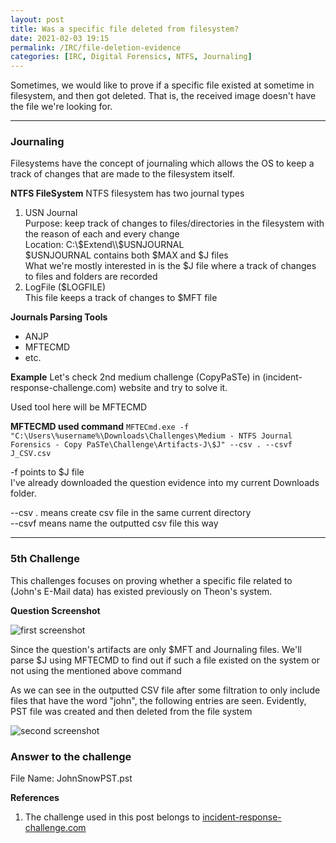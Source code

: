 ```yaml
---
layout: post
title: Was a specific file deleted from filesystem?
date: 2021-02-03 19:15
permalink: /IRC/file-deletion-evidence
categories: [IRC, Digital Forensics, NTFS, Journaling]
---
```


Sometimes, we would like to prove if a specific file existed at sometime in filesystem, and then got deleted. That is, the received image doesn't have the file we're looking for.

---

### Journaling
Filesystems have the concept of journaling which allows the OS to keep a track of changes that are made to the filesystem itself.

**NTFS FileSystem**
NTFS filesystem has two journal types<br>
1. USN Journal<br>
	Purpose: keep track of changes to files/directories in the filesystem with the reason of each and every change<br>
	Location: C:\\$Extend\\$USNJOURNAL<br>
	$USNJOURNAL contains both $MAX and $J files<br>
	What we're mostly interested in is the $J file where a track of changes to files and folders are recorded
2. LogFile ($LOGFILE)<br>
	This file keeps a track of changes to $MFT file<br>
	

**Journals Parsing Tools**
- ANJP<br>
- MFTECMD<br>
- etc.<br>

**Example**
Let's check 2nd medium challenge (CopyPaSTe) in (incident-response-challenge.com) website and try to solve it.

Used tool here will be MFTECMD

**MFTECMD used command**
`MFTECmd.exe -f "C:\Users\%username%\Downloads\Challenges\Medium - NTFS Journal Forensics - Copy PaSTe\Challenge\Artifacts-J\$J" --csv . --csvf J_CSV.csv`

-f points to $J file<br>
I've already downloaded the question evidence into my current Downloads folder.

--csv . means create csv file in the same current directory<br>
--csvf means name the outputted csv file this way

---

### 5th Challenge

This challenges focuses on proving whether a specific file related to (John's E-Mail data) has existed previously on Theon's system.

**Question Screenshot**

![first screenshot]({{site.baseurl}}/assets/images/210203-1.png)

Since the question's artifacts are only $MFT and Journaling files.
We'll parse $J using MFTECMD to find out if such a file existed on the system or not using the mentioned above command

As we can see in the outputted CSV file after some filtration to only include files that have the word "john", the following entries are seen. Evidently, PST file was created and then deleted from the file system


![second screenshot]({{site.baseurl}}/assets/images/210203-2.png)

### Answer to the challenge
File Name: JohnSnowPST.pst<br>


**References**
1. The challenge used in this post belongs to [incident-response-challenge.com](https://incident-response-challenge.com/)
